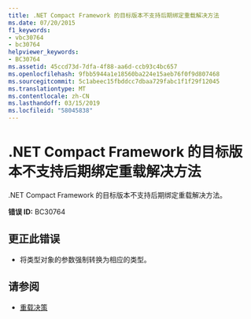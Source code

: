 ```yaml
---
title: .NET Compact Framework 的目标版本不支持后期绑定重载解决方法
ms.date: 07/20/2015
f1_keywords:
- vbc30764
- bc30764
helpviewer_keywords:
- BC30764
ms.assetid: 45ccd73d-7dfa-4f88-aa6d-ccb93c4bc657
ms.openlocfilehash: 9fbb5944a1e18560ba224e15aeb76f0f9d807468
ms.sourcegitcommit: 5c1abeec15fbddcc7dbaa729fabc1f1f29f12045
ms.translationtype: MT
ms.contentlocale: zh-CN
ms.lasthandoff: 03/15/2019
ms.locfileid: "58045838"
---
```

# <a name="the-targeted-version-of-the-net-compact-framework-does-not-support-latebound-overload-resolution"></a>.NET Compact Framework 的目标版本不支持后期绑定重载解决方法
.NET Compact Framework 的目标版本不支持后期绑定重载解决方法。  
  
 **错误 ID:** BC30764  
  
## <a name="to-correct-this-error"></a>更正此错误  
  
-   将类型对象的参数强制转换为相应的类型。  
  
## <a name="see-also"></a>请参阅

- [重载决策](../../visual-basic/programming-guide/language-features/procedures/overload-resolution.md)
